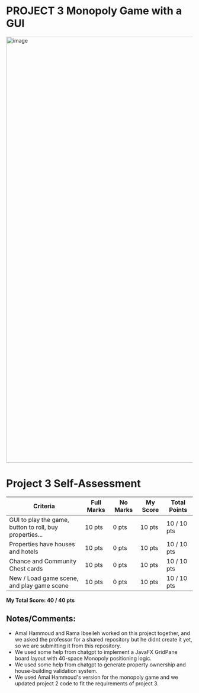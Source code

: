 # PROJECT 3 Monopoly Game with a GUI
<img width="1882" height="1152" alt="image" src="https://github.com/user-attachments/assets/244bd9aa-f644-4d9a-9d4f-c42fa4ae9ed8" />

# Project 3 Self-Assessment
| Criteria | Full Marks | No Marks | My Score | Total Points |
|----------|------------|----------|----------|--------------|
| GUI to play the game, button to roll, buy properties... | 10 pts | 0 pts | 10 pts | 10 / 10 pts |
| Properties have houses and hotels | 10 pts | 0 pts | 10 pts | 10 / 10 pts |
| Chance and Community Chest cards | 10 pts | 0 pts | 10 pts | 10 / 10 pts |
| New / Load game scene, and play game scene | 10 pts | 0 pts | 10 pts | 10 / 10 pts |

**My Total Score: 40 / 40 pts**


## Notes/Comments:
-  Amal Hammoud and Rama Ibseileh worked on this project together, and we asked the professor for a shared repository but he didnt create it yet, so we are submitting it from this repository.
- We used some help from chatgpt to implement a JavaFX GridPane board layout with 40-space Monopoly positioning logic.
- We used some help from chatgpt to generate property ownership and house-building validation system.
- We used Amal Hammoud's version for the monopoly game and we updated project 2 code to fit the requirements of project 3.
